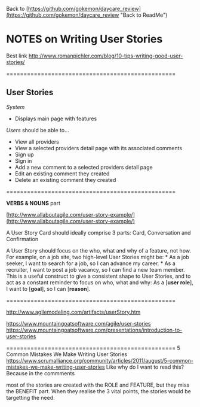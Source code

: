 Back to 
[https://github.com/gokemon/daycare_review](https://github.com/gokemon/daycare_review "Back to ReadMe")

# NOTES on Writing User Stories #

Best link
http://www.romanpichler.com/blog/10-tips-writing-good-user-stories/

=================================================

## User Stories

*System*

- Displays main page with features

*Users* should be able to...

- View all providers
- View a selected providers detail page with its associated comments
- Sign up
- Sign in
- Add a new comment to a selected providers detail page
- Edit an existing comment they created
- Delete an existing comment they created


=================================================

**VERBS & NOUNS** part

[http://www.allaboutagile.com/user-story-example/](http://www.allaboutagile.com/user-story-example/)

A User Story Card should ideally comprise 3 parts: Card, Conversation and Confirmation

A User Story should focus on the who, what and why of a feature, not how.
For example, on a job site, two high-level User Stories might be:
	* As a job seeker, I want to search for a job, so I can advance my career.
	* As a recruiter, I want to post a job vacancy, so I can find a new team member.
This is a useful construct to give a consistent shape to User Stories, and to act as a constant reminder to focus on who, what and why:
As a 	[**user role**], 		I want to 		[**goal**], 		so I can 		[**reason**].

=================================================

http://www.agilemodeling.com/artifacts/userStory.htm

https://www.mountaingoatsoftware.com/agile/user-stories
https://www.mountaingoatsoftware.com/presentations/introduction-to-user-stories


=================================================
5 Common Mistakes We Make Writing User Stories
https://www.scrumalliance.org/community/articles/2011/august/5-common-mistakes-we-make-writing-user-stories
Like why do I want to read this?
Because in the commments

most of the stories are created with the ROLE and FEATURE, but they miss the BENEFIT part. When they realise the 3 vital points, the stories would be targetting the need. 



